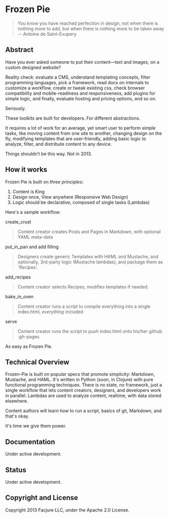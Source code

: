 # Frozen Pie

> You know you have reached perfection in design, not when there is nothing more to add, but when there is nothing more to be taken away -- Antoine de Saint-Exupery

## Abstract
Have you ever asked someone to put their content—text and images, on a custom designed website?

Reality check: evaluate a CMS, understand templating concepts, filter programming languages, pick a framework, read docs on internals to customize a workflow, create or tweak existing css, check browser compatibility and mobile-readiness and responsiveness, add plugins for simple logic, and finally, evaluate hosting and pricing options, and so on.

Seriously.

These toolkits are built for developers. For different abstractions. 

It requires a lot of work for an average, yet smart user to perform simple tasks, like moving content from one site to another, changing design on the fly, modifying templates that are user-friendly, adding basic logic to analyze, filter, and distribute content to any device.

Things shouldn’t be this way. Not in 2013.

## How it works

Frozen Pie is built on _three principles_:

1. Content is King
2. Design once, View anywhere (Responsive Web Design)
3. Logic should be declarative, composed of single tasks (Lambdas)

Here's a sample workflow:

create_crust
> Content creator creates Posts and Pages in Markdown, with optional YAML meta-data

put_in_pan and add filling
> Designers create generic Templates with HAML and Mustache, and optionally, 3rd-party logic (Mustache lambdas), and package them as 'Recipes'.

add_recipes
> Content creator selects Recipes, modifies templates if needed.

bake_in_oven
> Content creator runs a script to compile everything into a single index.html, _everything_ included

serve
> Content creator runs the script to push index.html onto his/her github :gh-pages

As easy as Frozen Pie.

## Technical Overview

Frozen-Pie is built on popular specs that promote simplicity: Markdown, Mustache, and HAML. It's written in Python (soon, in Clojure) with pure functional programming techniques. There is no state, no framework, just a single workflow that lets content creators, designers, and developers work in parallel. Lambdas are used to analyze content, realtime, with data stored elsewhere. 

Content authors will learn how to run a script, basics of git, Markdown, and that's okay. 

It's time we give them power.

## Documentation
Under active development.

## Status
Under active development.

## Copyright and License
Copyright 2013 Facjure LLC,  under the Apache 2.0 License.
